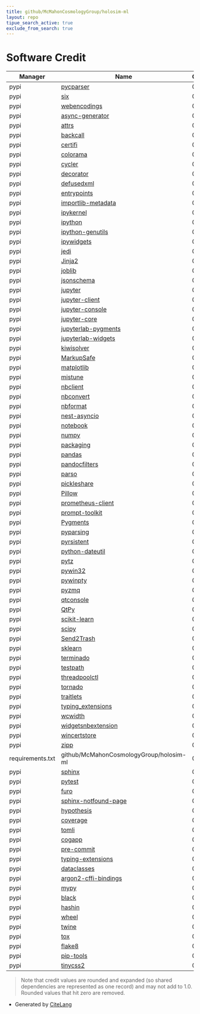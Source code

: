 ```yaml
---
title: github/McMahonCosmologyGroup/holosim-ml
layout: repo
tipue_search_active: true
exclude_from_search: true
---
```

# Software Credit

|Manager|Name|Credit|
|-------|----|------|
|pypi|[pycparser](https://pypi.org/project/pycparser)|0.027|
|pypi|[six](https://pypi.org/project/six)|0.015|
|pypi|[webencodings](https://pypi.org/project/webencodings)|0.015|
|pypi|[async-generator](https://github.com/python-trio/async_generator)|0.014|
|pypi|[attrs](https://www.attrs.org/)|0.014|
|pypi|[backcall](https://github.com/takluyver/backcall)|0.014|
|pypi|[certifi](https://certifiio.readthedocs.io/en/latest/)|0.014|
|pypi|[colorama](https://github.com/tartley/colorama)|0.014|
|pypi|[cycler](https://github.com/matplotlib/cycler)|0.014|
|pypi|[decorator](https://github.com/micheles/decorator)|0.014|
|pypi|[defusedxml](https://github.com/tiran/defusedxml)|0.014|
|pypi|[entrypoints](https://github.com/takluyver/entrypoints)|0.014|
|pypi|[importlib-metadata](https://github.com/python/importlib_metadata)|0.014|
|pypi|[ipykernel](https://pypi.org/project/ipykernel)|0.014|
|pypi|[ipython](https://pypi.org/project/ipython)|0.014|
|pypi|[ipython-genutils](https://pypi.org/project/ipython-genutils)|0.014|
|pypi|[ipywidgets](https://pypi.org/project/ipywidgets)|0.014|
|pypi|[jedi](https://pypi.org/project/jedi)|0.014|
|pypi|[Jinja2](https://pypi.org/project/Jinja2)|0.014|
|pypi|[joblib](https://pypi.org/project/joblib)|0.014|
|pypi|[jsonschema](https://pypi.org/project/jsonschema)|0.014|
|pypi|[jupyter](https://pypi.org/project/jupyter)|0.014|
|pypi|[jupyter-client](https://pypi.org/project/jupyter-client)|0.014|
|pypi|[jupyter-console](https://pypi.org/project/jupyter-console)|0.014|
|pypi|[jupyter-core](https://pypi.org/project/jupyter-core)|0.014|
|pypi|[jupyterlab-pygments](https://pypi.org/project/jupyterlab-pygments)|0.014|
|pypi|[jupyterlab-widgets](https://pypi.org/project/jupyterlab-widgets)|0.014|
|pypi|[kiwisolver](https://pypi.org/project/kiwisolver)|0.014|
|pypi|[MarkupSafe](https://pypi.org/project/MarkupSafe)|0.014|
|pypi|[matplotlib](https://pypi.org/project/matplotlib)|0.014|
|pypi|[mistune](https://pypi.org/project/mistune)|0.014|
|pypi|[nbclient](https://pypi.org/project/nbclient)|0.014|
|pypi|[nbconvert](https://pypi.org/project/nbconvert)|0.014|
|pypi|[nbformat](https://pypi.org/project/nbformat)|0.014|
|pypi|[nest-asyncio](https://pypi.org/project/nest-asyncio)|0.014|
|pypi|[notebook](https://pypi.org/project/notebook)|0.014|
|pypi|[numpy](https://pypi.org/project/numpy)|0.014|
|pypi|[packaging](https://pypi.org/project/packaging)|0.014|
|pypi|[pandas](https://pypi.org/project/pandas)|0.014|
|pypi|[pandocfilters](https://pypi.org/project/pandocfilters)|0.014|
|pypi|[parso](https://pypi.org/project/parso)|0.014|
|pypi|[pickleshare](https://pypi.org/project/pickleshare)|0.014|
|pypi|[Pillow](https://pypi.org/project/Pillow)|0.014|
|pypi|[prometheus-client](https://pypi.org/project/prometheus-client)|0.014|
|pypi|[prompt-toolkit](https://pypi.org/project/prompt-toolkit)|0.014|
|pypi|[Pygments](https://pypi.org/project/Pygments)|0.014|
|pypi|[pyparsing](https://pypi.org/project/pyparsing)|0.014|
|pypi|[pyrsistent](https://pypi.org/project/pyrsistent)|0.014|
|pypi|[python-dateutil](https://pypi.org/project/python-dateutil)|0.014|
|pypi|[pytz](https://pypi.org/project/pytz)|0.014|
|pypi|[pywin32](https://pypi.org/project/pywin32)|0.014|
|pypi|[pywinpty](https://pypi.org/project/pywinpty)|0.014|
|pypi|[pyzmq](https://pypi.org/project/pyzmq)|0.014|
|pypi|[qtconsole](https://pypi.org/project/qtconsole)|0.014|
|pypi|[QtPy](https://pypi.org/project/QtPy)|0.014|
|pypi|[scikit-learn](https://pypi.org/project/scikit-learn)|0.014|
|pypi|[scipy](https://pypi.org/project/scipy)|0.014|
|pypi|[Send2Trash](https://pypi.org/project/Send2Trash)|0.014|
|pypi|[sklearn](https://pypi.org/project/sklearn)|0.014|
|pypi|[terminado](https://pypi.org/project/terminado)|0.014|
|pypi|[testpath](https://pypi.org/project/testpath)|0.014|
|pypi|[threadpoolctl](https://pypi.org/project/threadpoolctl)|0.014|
|pypi|[tornado](https://pypi.org/project/tornado)|0.014|
|pypi|[traitlets](https://pypi.org/project/traitlets)|0.014|
|pypi|[typing_extensions](https://pypi.org/project/typing_extensions)|0.014|
|pypi|[wcwidth](https://pypi.org/project/wcwidth)|0.014|
|pypi|[widgetsnbextension](https://pypi.org/project/widgetsnbextension)|0.014|
|pypi|[wincertstore](https://pypi.org/project/wincertstore)|0.014|
|pypi|[zipp](https://pypi.org/project/zipp)|0.014|
|requirements.txt|github/McMahonCosmologyGroup/holosim-ml|0.01|
|pypi|[sphinx](https://pypi.org/project/sphinx)|0.002|
|pypi|[pytest](https://pypi.org/project/pytest)|0.002|
|pypi|[furo](https://pypi.org/project/furo)|0.001|
|pypi|[sphinx-notfound-page](https://pypi.org/project/sphinx-notfound-page)|0.001|
|pypi|[hypothesis](https://pypi.org/project/hypothesis)|0.001|
|pypi|[coverage](https://pypi.org/project/coverage)|0.001|
|pypi|[tomli](https://pypi.org/project/tomli)|0.001|
|pypi|[cogapp](https://pypi.org/project/cogapp)|0.001|
|pypi|[pre-commit](https://pypi.org/project/pre-commit)|0.001|
|pypi|[typing-extensions](https://pypi.org/project/typing-extensions)|0.001|
|pypi|[dataclasses](https://pypi.org/project/dataclasses)|0.001|
|pypi|[argon2-cffi-bindings](https://pypi.org/project/argon2-cffi-bindings)|0.001|
|pypi|[mypy](https://pypi.org/project/mypy)|0.001|
|pypi|[black](https://pypi.org/project/black)|0.001|
|pypi|[hashin](https://pypi.org/project/hashin)|0.001|
|pypi|[wheel](https://pypi.org/project/wheel)|0.001|
|pypi|[twine](https://pypi.org/project/twine)|0.001|
|pypi|[tox](https://pypi.org/project/tox)|0.001|
|pypi|[flake8](https://pypi.org/project/flake8)|0.001|
|pypi|[pip-tools](https://pypi.org/project/pip-tools)|0.001|
|pypi|[tinycss2](https://pypi.org/project/tinycss2)|0.001|


> Note that credit values are rounded and expanded (so shared dependencies are represented as one record) and may not add to 1.0. Rounded values that hit zero are removed.


- Generated by [CiteLang](https://github.com/vsoch/citelang)
